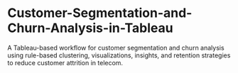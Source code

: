 # Customer-Segmentation-and-Churn-Analysis-in-Tableau
A Tableau-based workflow for customer segmentation and churn analysis using rule-based clustering, visualizations, insights, and retention strategies to reduce customer attrition in telecom.
